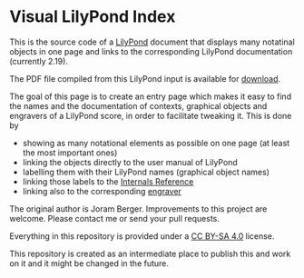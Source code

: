 # Visual LilyPond Index

This is the source code of a
[LilyPond](http://www.lilypond.org) document that displays many notatinal objects
in one page and links to the corresponding LilyPond documentation (currently 2.19).

The PDF file compiled from this LilyPond input is available for
[download](https://joramberger.de/files/lilypond_visualindex.pdf "lilypond_visualindex.pdf").

The goal of this page is to create an entry page which makes it easy to find the
names and the documentation of contexts, graphical objects and engravers of a
LilyPond score, in order to facilitate tweaking it. This is done by

* showing as many notational elements as possible on one page
  (at least the most important ones)
* linking the objects directly to the user manual of LilyPond
* labelling them with their LilyPond names (graphical object names)
* linking those labels to the [Internals Reference](http://lilypond.org/doc/v2.19/Documentation/internals/)
* linking also to the corresponding [engraver](http://lilypond.org/doc/v2.19/Documentation/notation/modifying-context-plug_002dins)

The original author is Joram Berger.
Improvements to this project are welcome.
Please contact me or send your pull requests.

Everything in this repository is provided under a
[CC BY-SA 4.0](https://creativecommons.org/licenses/by-sa/4.0/) license.

This repository is created as an intermediate place to publish this and work on it
and it might be changed in the future.
